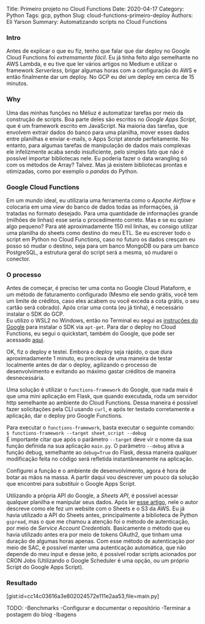 Title: Primeiro projeto no Cloud Functions
Date: 2020-04-17
Category: Python
Tags: gcp, python
Slug: cloud-functions-primeiro-deploy
Authors: Eli Yarson
Summary: Automatizando scripts no Cloud Functions

### Intro

Antes de explicar o que eu fiz, tenho que falar que dar deploy no Google Cloud Functions foi *extremamente fácil*. Eu já tinha feito algo semelhante no AWS Lambda, e eu tive que ler vários artigos no Medium e utilizar o framework _Serverless_, brigar algumas horas com a configuração do AWS e então finalmente dar um deploy. No GCP eu dei um deploy em cerca de 15 minutos.  

### Why

Uma das minhas funções no Méliuz é automatizar tarefas por meio da construção de scripts. Boa parte deles são escritos no _Google Apps Script_, que é um framework escrito em JavaScript. Na maioria das tarefas, que envolvem extrair dados do banco para uma planilha, mover esses dados entre planilhas e enviar e-mails, o Apps Script atende perfeitamente. No entanto, para algumas tarefas de manipulação de dados mais complexas ele infelizmente acaba sendo insuficiente, pelo simples fato que não é possível importar bibliotecas nele.  Eu poderia fazer o data wrangling só com os métodos de Array? Talvez. Mas já existem bibliotecas prontas e otimizadas, como por exemplo o _pandas_ do Python.  

### Google Cloud Functions  

Em um mundo ideal, eu utilizaria uma ferramenta como o _Apache Airflow_ e colocaria em uma _view_ do banco de dados todas as informações, já tratadas no formato desejado. Para uma quantidade de informações grande (milhões de linhas) esse seria o procedimento correto. Mas e se eu quiser algo pequeno? Para até aproximadamente 150 mil linhas, eu consigo utilizar uma planilha do sheets como destino do meu ETL. Se eu escrever todo o script em Python no Cloud Functions, caso no futuro os dados cresçam eu posso só mudar o destino, seja para um banco MongoDB ou para um banco PostgreSQL, a estrutura geral do script será a mesma, só mudarei o conector.  

### O processo

Antes de começar, é preciso ter uma conta no Google Cloud Plataform, e um método de faturamento configurado (Mesmo ele sendo grátis, você tem um limite de créditos, caso eles acabem ou você exceda a cota grátis, o seu cartão será cobrado). Após criar uma conta (eu já tinha), é necessário instalar o SDK do GCP.  
Eu utilizo o WSL2 no Windows, então no Terminal eu segui as [instruções do Google](https://cloud.google.com/sdk/docs/downloads-apt-get) para instalar o SDK via `apt-get`.
Para dar o deploy no Cloud Functions, eu segui o quickstart, também do Google, que pode ser acessado [aqui](https://cloud.google.com/functions/docs/quickstart-python).  

OK, fiz o deploy e testei. Embora o deploy seja rápido, o que dura aproximadamente 1 minuto, eu precisva de uma maneira de testar localmente antes de dar o deploy, agilizando o processo de desenvolvimento e evitando ao máximo gastar créditos de maneira desnecessária.  

Uma solução é utilizar o `functions-framework` do Google, que nada mais é que uma mini aplicação em Flask, que quando executada, roda um servidor http semelhante ao ambiente do Cloud Functions. Dessa maneira é possível fazer solicitações pela CLI usando `curl`, e após ter testado corretamente a aplicação, dar o deploy pro Google Functions.  

Para executar o `functions-framework`, basta executar o seguinte comando:  
```$ functions-framework --target sheet_script --debug```  
É importante citar que após o parâmetro `--target` deve vir o nome da sua função definida na sua aplicação `main.py`. O parâmetro `--debug` ativa a função debug, semelhante ao `debug=True` do Flask, dessa maneira qualquer modificação feita no código será refletida instantâneamente na aplicação.  

Configurei a função e o ambiente de desenvolvimento, agora é hora de botar as mãos na massa. A partir daqui vou descrever um pouco da solução que encontrei para substituir o Google Apps Script.  

Utilizando a própria API do Google, a _Sheets API_, é possível acessar qualquer planilha e manipular seus dados. Após ler [esse artigo](https://towardsdatascience.com/use-google-sheets-s3-and-python-to-build-a-website-quickly-8e4501dab02e), nele o autor descreve como ele fez um website com o Sheets e o S3 da AWS. Eu já havia utilizado a API do Sheets antes, principalmente a biblioteca de Python `gspread`, mas o que me chamou a atenção foi o método de autenticação, por meio de _Service Account Credentials_. Basicamente o método que eu havia utilizado antes era por meio de tokens OAuth2, que tinham uma duração de algumas horas apenas. Com esse método de autenticação por meio de SAC, é possível manter uma autenticação automática, que não depende do meu input e desse jeito, é possível rodar scripts acionados por CRON Jobs (Utilizando o Google Scheduler é uma opção, ou um próprio Script do Google Apps Script).  

### Resultado

[gist:id=cc14c03616a3e802024572e111e2aa53,file=main.py]

TODO:
-Benchmarks
-Configurar e documentar o repositório
-Terminar a postagem do blog
-Ibagens